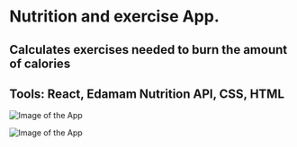 # Nutrition and exercise App.

## Calculates exercises needed to burn the amount of calories

## Tools: React, Edamam Nutrition API, CSS, HTML

![Image of the App](https://i.ibb.co/fxRYb8Z/Capture-Ruin1.png)

![Image of the App](https://i.ibb.co/qd2x2qn/Capture-Ruin2.png)
